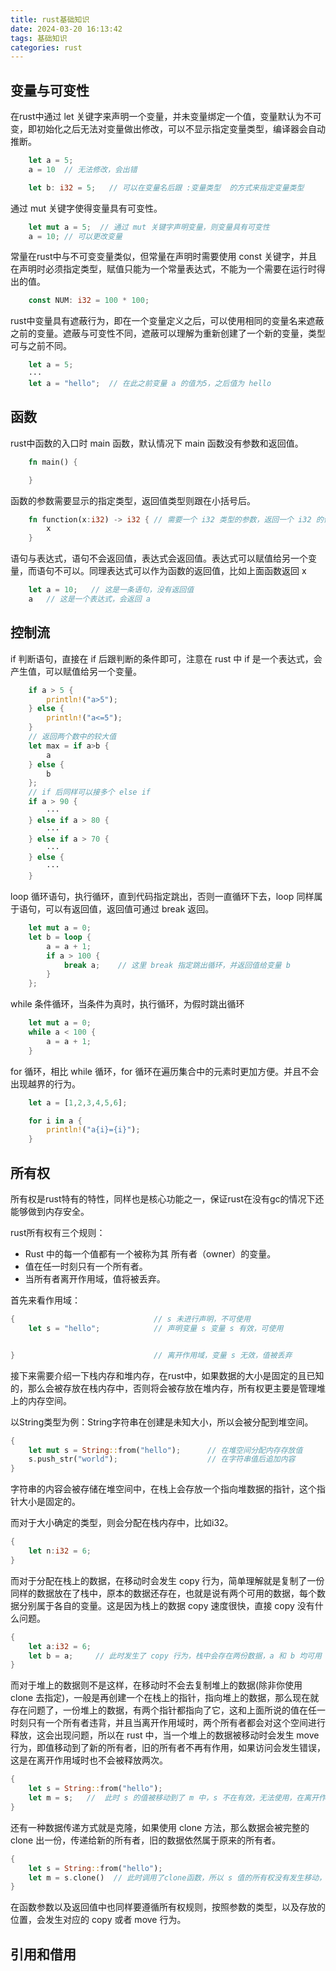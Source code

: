 ```yaml
---
title: rust基础知识
date: 2024-03-20 16:13:42
tags: 基础知识
categories: rust
---
```

## 变量与可变性
在rust中通过 let 关键字来声明一个变量，并未变量绑定一个值，变量默认为不可变，即初始化之后无法对变量做出修改，可以不显示指定变量类型，编译器会自动推断。
```rust
    let a = 5;
    a = 10  // 无法修改，会出错

    let b: i32 = 5;   // 可以在变量名后跟 :变量类型  的方式来指定变量类型
```
通过 mut 关键字使得变量具有可变性。
```rust
    let mut a = 5;  // 通过 mut 关键字声明变量，则变量具有可变性
    a = 10; // 可以更改变量
```
常量在rust中与不可变变量类似，但常量在声明时需要使用 const 关键字，并且在声明时必须指定类型，赋值只能为一个常量表达式，不能为一个需要在运行时得出的值。
```rust
    const NUM: i32 = 100 * 100;
```
rust中变量具有遮蔽行为，即在一个变量定义之后，可以使用相同的变量名来遮蔽之前的变量。遮蔽与可变性不同，遮蔽可以理解为重新创建了一个新的变量，类型可与之前不同。
```rust
    let a = 5;
    ···
    let a = "hello";  // 在此之前变量 a 的值为5，之后值为 hello
```
## 函数
rust中函数的入口时 main 函数，默认情况下 main 函数没有参数和返回值。
```rust
    fn main() {

    }
```
函数的参数需要显示的指定类型，返回值类型则跟在小括号后。
```rust
    fn function(x:i32) -> i32 { // 需要一个 i32 类型的参数，返回一个 i32 的值。
        x
    }
```
语句与表达式，语句不会返回值，表达式会返回值。表达式可以赋值给另一个变量，而语句不可以。同理表达式可以作为函数的返回值，比如上面函数返回 x
```rust
    let a = 10;   // 这是一条语句，没有返回值
    a   // 这是一个表达式，会返回 a 
```
## 控制流
if 判断语句，直接在 if 后跟判断的条件即可，注意在 rust 中 if 是一个表达式，会产生值，可以赋值给另一个变量。
```rust
    if a > 5 {
        println!("a>5");
    } else {
        println!("a<=5");
    }
    // 返回两个数中的较大值
    let max = if a>b {
        a
    } else {
        b
    };
    // if 后同样可以接多个 else if
    if a > 90 {
        ···
    } else if a > 80 {
        ···
    } else if a > 70 {
        ···
    } else {
        ···
    }
```
loop 循环语句，执行循环，直到代码指定跳出，否则一直循环下去，loop 同样属于语句，可以有返回值，返回值可通过 break 返回。
```rust
    let mut a = 0;
    let b = loop {
        a = a + 1;
        if a > 100 {
            break a;    // 这里 break 指定跳出循环，并返回值给变量 b
        }
    };
```
while 条件循环，当条件为真时，执行循环，为假时跳出循环
```rust
    let mut a = 0;
    while a < 100 {
        a = a + 1;
    }
```
for 循环，相比 while 循环，for 循环在遍历集合中的元素时更加方便。并且不会出现越界的行为。
```rust
    let a = [1,2,3,4,5,6];

    for i in a {
        println!("a{i}={i}");
    }
```
## 所有权
所有权是rust特有的特性，同样也是核心功能之一，保证rust在没有gc的情况下还能够做到内存安全。

rust所有权有三个规则：
- Rust 中的每一个值都有一个被称为其 所有者（owner）的变量。
- 值在任一时刻只有一个所有者。
- 当所有者离开作用域，值将被丢弃。

首先来看作用域：
```rust
{                               // s 未进行声明，不可使用
    let s = "hello";            // 声明变量 s 变量 s 有效，可使用


}                               // 离开作用域，变量 s 无效，值被丢弃
```
接下来需要介绍一下栈内存和堆内存，在rust中，如果数据的大小是固定的且已知的，那么会被存放在栈内存中，否则将会被存放在堆内存，所有权更主要是管理堆上的内存空间。

以String类型为例：String字符串在创建是未知大小，所以会被分配到堆空间。
```rust
{
    let mut s = String::from("hello");      // 在堆空间分配内存存放值
    s.push_str("world");                    // 在字符串值后追加内容
}                                           
```
字符串的内容会被存储在堆空间中，在栈上会存放一个指向堆数据的指针，这个指针大小是固定的。

而对于大小确定的类型，则会分配在栈内存中，比如i32。
```rust
{
    let n:i32 = 6;
}
```
而对于分配在栈上的数据，在移动时会发生 copy 行为，简单理解就是复制了一份同样的数据放在了栈中，原本的数据还存在，也就是说有两个可用的数据，每个数据分别属于各自的变量。这是因为栈上的数据 copy 速度很快，直接 copy 没有什么问题。
```rust
{
    let a:i32 = 6;
    let b = a;     // 此时发生了 copy 行为，栈中会存在两份数据，a 和 b 均可用
}
```
而对于堆上的数据则不是这样，在移动时不会去复制堆上的数据(除非你使用 clone 去指定)，一般是再创建一个在栈上的指针，指向堆上的数据，那么现在就存在问题了，一份堆上的数据，有两个指针都指向了它，这和上面所说的值在任一时刻只有一个所有者违背，并且当离开作用域时，两个所有者都会对这个空间进行释放，这会出现问题，所以在 rust 中，当一个堆上的数据被移动时会发生 move 行为，即值移动到了新的所有者，旧的所有者不再有作用，如果访问会发生错误，这是在离开作用域时也不会被释放两次。
```rust
{
    let s = String::from("hello");
    let m = s;   //  此时 s 的值被移动到了 m 中，s 不在有效，无法使用，在离开作用域是 m 负责释放堆上对应的空间。
}
```
还有一种数据传递方式就是克隆，如果使用 clone 方法，那么数据会被完整的 clone 出一份，传递给新的所有者，旧的数据依然属于原来的所有者。
```rust
{
    let s = String::from("hello");
    let m = s.clone()  // 此时调用了clone函数，所以 s 值的所有权没有发生移动，s 依然可以使用。
}
```
在函数参数以及返回值中也同样要遵循所有权规则，按照参数的类型，以及存放的位置，会发生对应的 copy 或者 move 行为。
## 引用和借用